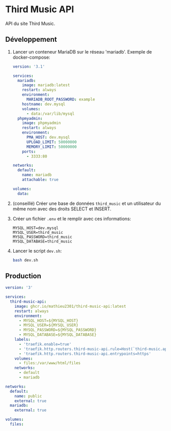 # Third Music API

API du site Third Music.

## Développement

1. Lancer un conteneur MariaDB sur le réseau 'mariadb'. Exemple de docker-compose:

    ```yml
    version: '3.1'

    services:
      mariadb:
        image: mariadb:latest
        restart: always
        environment:
          MARIADB_ROOT_PASSWORD: example
        hostname: dev.mysql
        volumes:
          - data:/var/lib/mysql
      phpmyadmin:
        image: phpmyadmin
        restart: always
        environment:
          PMA_HOST: dev.mysql
          UPLOAD_LIMIT: 50000000
          MEMORY_LIMIT: 50000000
        ports:
          - 3333:80

    networks:
      default:
        name: mariadb
        attachable: true

    volumes:
      data:
    ```

2. (conseillé) Créer une base de données `third_music` et un utilisateur du même nom avec des droits SELECT et INSERT.
3. Créer un fichier `.env` et le remplir avec ces informations:

    ```env
    MYSQL_HOST=dev.mysql
    MYSQL_USER=third_music
    MYSQL_PASSWORD=third_music
    MYSQL_DATABASE=third_music
    ```

4. Lancer le script `dev.sh`:

    ```bash
    bash dev.sh
    ```

## Production

```yml
version: '3'

services:
  third-music-api:
    image: ghcr.io/mathieu2301/third-music-api:latest
    restart: always
    environment:
      - MYSQL_HOST=${MYSQL_HOST}
      - MYSQL_USER=${MYSQL_USER}
      - MYSQL_PASSWORD=${MYSQL_PASSWORD}
      - MYSQL_DATABASE=${MYSQL_DATABASE}
    labels:
      - 'traefik.enable=true'
      - 'traefik.http.routers.third-music-api.rule=Host(`third-music.apis.colmon.fr`)'
      - 'traefik.http.routers.third-music-api.entrypoints=https'
    volumes:
      - files:/var/www/html/files
    networks:
      - default
      - mariadb

networks:
  default:
    name: public
    external: true
  mariadb:
    external: true

volumes:
  files:
```
